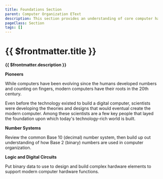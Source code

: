 ```yaml
---
title: Foundations Section
parent: Computer Organization EText
description: This section provides an understanding of core computer hardware/software concepts, standards, and components present on modern-day computers
pageClass: Section
tags: []
---
```


# {{ $frontmatter.title }}
**{{ $frontmatter.description }}**

**Pioneers**

While computers have been evolving since the humans developed numbers and counting on fingers, modern computers have their roots in the 20th century.

Even before the technology existed to build a digital computer, scientists were developing the theories and designs that would eventual create the modern computer. Among these scientists are a few key people that layed the foundation upon which today's technology-rich world is built.

**Number Systems**

Review the common Base 10 (decimal) number system, then build up out understanding of how Base 2 (binary) numbers are used in computer organization.

**Logic and Digital Circuits**

Put binary data to use to design and build complex hardware elements to support modern computer hardware functions.

